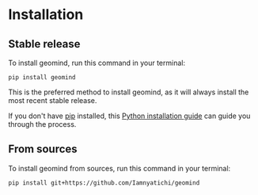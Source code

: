 # Installation

## Stable release

To install geomind, run this command in your terminal:

```
pip install geomind
```

This is the preferred method to install geomind, as it will always install the most recent stable release.

If you don't have [pip](https://pip.pypa.io) installed, this [Python installation guide](http://docs.python-guide.org/en/latest/starting/installation/) can guide you through the process.

## From sources

To install geomind from sources, run this command in your terminal:

```
pip install git+https://github.com/Iamnyatichi/geomind
```
